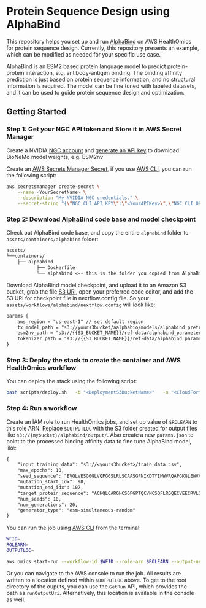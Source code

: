 # Protein Sequence Design using AlphaBind

This repository helps you set up and run [AlphaBind](https://gitlab.aws.dev/hodgkin-spt/AlphaBind) on AWS HealthOmics for protein sequence design. Currently, this repository presents an example, which can be modified as needed for your specific use case.

AlphaBind is an ESM2 based protein language model to predict protein-protein interaction, e.g. antibody-antigen binding. The binding affinity prediction is just based on protein sequence information, and no structural information is required. The model can be fine tuned with labeled datasets, and it can be used to guide protein sequence design and optimization. 

## Getting Started

### Step 1: Get your NGC API token and Store it in AWS Secret Manager

Create a NVIDIA [NGC account](https://docs.nvidia.com/ngc/gpu-cloud/ngc-user-guide/index.html) and [generate an API key](https://org.ngc.nvidia.com/setup/api-key) to download BioNeMo model weights, e.g. ESM2nv

Create an [AWS Secrets Manager Secret](https://docs.aws.amazon.com/secretsmanager/latest/userguide/create_secret.html), if you use [AWS CLI](https://aws.amazon.com/cli/), you can run the following script:

```bash
aws secretsmanager create-secret \
    --name <YourSecretName> \
    --description "My NVIDIA NGC credentials." \
    --secret-string "{\"NGC_CLI_API_KEY\":\"<YourAPIKey>\",\"NGC_CLI_ORG\":\"<YourNGCSignUpOrganization>\"}"
```

### Step 2: Download AlphaBind code base and model checkpoint 

Check out AlphaBind code base, and copy the entire `alphabind` folder to `assets/containers/alphabind` folder:
```txt
assets/
└──containers/
    ├── alphabind
           ├── Dockerfile
           └── alphabind <-- this is the folder you copied from AlphaBind Github repo.
```

Download AlphaBind model checkpoint, and upload it to an Amazon S3 bucket, grab the file [S3 URI](https://repost.aws/questions/QUFXlwQxxJQQyg9PMn2b6nTg/what-is-s3-uri-in-simple-storage-service), open your preferred code editor, and add the S3 URI for checkpoint file in nextflow.config file. So your `assets/workflows/alphabind/nextflow.config` will look like:
```txt
params {
    aws_region = "us-east-1" // set default region
    tx_model_path = "s3://yours3bucket/aalphabio/models/alphabind_pretrained_checkpoint.pt"
    esm2nv_path = "s3://{{S3_BUCKET_NAME}}/ref-data/alphabind_parameters/esm2nv3b_v1.0/esm2nv_3B_converted.nemo"
    tokenizer_path = "s3://{{S3_BUCKET_NAME}}/ref-data/alphabind_parameters/facebook/"
}
```

### Step 3: Deploy the stack to create the container and AWS HealthOmics workflow

You can deploy the stack using the following script:

```bash
bash scripts/deploy.sh   -b "<DeploymentS3BucketName>"   -n "<CloudFormationStackName>"   -r "<AWS Region>" -s "<YourSecretName>"
```

### Step 4: Run a workflow
Create an IAM role to run HealthOmics jobs, and set up value of `$ROLEARN` to this role ARN. Replace `$OUTPUTLOC` with the S3 folder created for output files like `s3://{mybucket}/alphabind/output/`. Also create a new `params.json` to point to the processed binding affinity data to fine tune AlphaBind model, like:
```txt
{
	"input_training_data": "s3://<yours3bucket>/train_data.csv",
	"max_epochs": 10,
	"seed_sequence": "EVQLVESGGGLVQPGGSLRLSCAASGFNIKDTYIHWVRQAPGKGLEWVARIYPTNGYTRYADSVKGRFTISADTSKNTAYLQMNSLRAEDTAVYYCSRWGGDGFYAMDYWGQGTLVTVSSGGGGSGGGGSGGGGSDIQMTQSPSSLSASVGDRVTITCRASQDVNTAVAWYQQKPGKAPKLLIYSASFLYSGVPSRFSGSRSGTDFTLTISSLQPEDFATYYCQQHYTTPPTFGQGTKVEIKR",
	"mutation_start_idx": 98,
	"mutation_end_idx": 107,
	"target_protein_sequence": "ACHQLCARGHCSGPGPTQCVNCSQFLRGQECVEECRVLQGLPREYVNARHCLPCHPECQPQNGSVTCFGPEADQCVACAHYKDPPFCVARCPSGVKPDLSYMPIWKFPDEEGACQPSPIN",
	"num_seeds": 10,
	"num_generations": 20,
	"generator_type": "esm-simultaneous-random"
}
```

You can run the job using [AWS CLI](https://aws.amazon.com/cli/) from the terminal:
```bash
WFID=
ROLEARN=
OUTPUTLOC=

aws omics start-run --workflow-id $WFID --role-arn $ROLEARN --output-uri $OUTPUTLOC --storage-type STATIC --parameters file://./params.json --name alphabindworkflow
```

Or you can navigate to the AWS console to run the job. All results are written to a location defined within `$OUTPUTLOC` above. To get to the root directory of the ouputs, you can use the `GetRun` API, which provides the path as `runOutputUri`. Alternatively, this location is available in the console as well.


